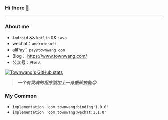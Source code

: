 ### Hi there 👋

<!--
**Townwang/Townwang** is a ✨ _special_ ✨ repository because its `README.md` (this file) appears on your GitHub profile.

Here are some ideas to get you started:

- 🔭 I’m currently working on ...
- 🌱 I’m currently learning ...
- 👯 I’m looking to collaborate on ...
- 🤔 I’m looking for help with ...
- 💬 Ask me about ...
- 📫 How to reach me: ...
- 😄 Pronouns: ...
- ⚡ Fun fact: ...
-->
---
### About me

-  `Android` && `kotlin` && `java`
- wechat：`androidsoft`
- aliPay：`pay@townwang.com`
- Blog： https://www.townwang.com/
- 公众号：`开源人`

[![Townwang's GitHub stats](https://github-readme-stats.vercel.app/api?username=Townwang&count_private=true&show_icons=true)](https://github.com/Townwang/yaohuo)

> ***一个有灵魂的程序猿加上一身搬砖技能😊***

### My Common
 -    ```implementation 'com.townwang:binding:1.0.0'```
 -    ```implementation 'com.townwang:wechat:1.1.0'```
